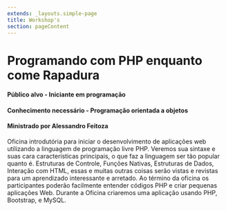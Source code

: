 ```yaml
---
extends: _layouts.simple-page
title: Workshop's
section: pageContent
---
```

# Programando com PHP enquanto come Rapadura

#### Público alvo - Iniciante em programação

#### Conhecimento necessário - Programação orientada a objetos

#### Ministrado por Alessandro Feitoza

Oficina introdutória para iniciar o desenvolvimento de aplicações web utilizando a linguagem de programação livre PHP. Veremos sua sintaxe e suas cara características principais, o que faz a linguagem ser tão popular quanto é. Estruturas de Controle, Funções Nativas, Estruturas de Dados, Interação com HTML, essas e muitas outras coisas serão vistas e revistas para um aprendizado interessante e arretado. Ao término da oficina os participantes poderão facilmente entender códigos PHP e criar pequenas aplicações Web. Durante a Oficina criaremos uma aplicação usando PHP, Bootstrap, e MySQL.
